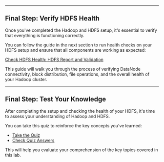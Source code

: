 
---

## Final Step: Verify HDFS Health

Once you've completed the Hadoop and HDFS setup, it's essential to verify that everything is functioning correctly.

You can follow the guide in the next section to run health checks on your HDFS setup and ensure that all components are working as expected:

[Check HDFS Health: HDFS Report and Validation](./hdfs-check-report.md)

This guide will walk you through the process of verifying DataNode connectivity, block distribution, file operations, and the overall health of your Hadoop cluster.

---

## Final Step: Test Your Knowledge

After completing the setup and checking the health of your HDFS, it's time to assess your understanding of Hadoop and HDFS.

You can take this quiz to reinforce the key concepts you’ve learned:

- [Take the Quiz](./hadoop-hdfs-quiz-questions.md)
- [Check Quiz Answers](./hadoop-hdfs-quiz-answers.md)

This will help you evaluate your comprehension of the key topics covered in this lab.

